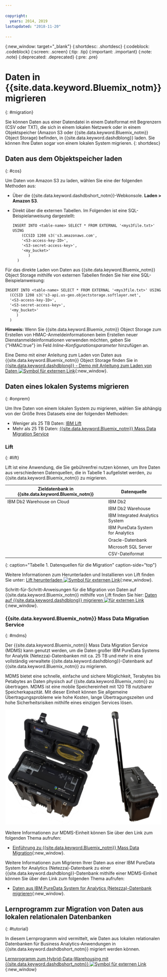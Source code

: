 ```yaml
---

copyright:
  years: 2014, 2019
lastupdated: "2018-11-20"

---
```


<!-- Attribute definitions --> 
{:new_window: target="_blank"}
{:shortdesc: .shortdesc}
{:codeblock: .codeblock}
{:screen: .screen}
{:tip: .tip}
{:important: .important}
{:note: .note}
{:deprecated: .deprecated}
{:pre: .pre}

# Daten in {{site.data.keyword.Bluemix_notm}} migrieren
{: #migration}

Sie können Daten aus einer Datendatei in einem Dateiformat mit Begrenzern (CSV oder TXT), die sich in einem lokalen Netzwerk oder in einem Objektspeicher (Amazon S3 oder {{site.data.keyword.Bluemix_notm}} Object Storage) befinden, in {{site.data.keyword.dashdblong}} laden. Sie können Ihre Daten sogar von einem lokalen System migrieren.
{: shortdesc}

## Daten aus dem Objektspeicher laden
{: #cos}

Um Daten von Amazon S3 zu laden, wählen Sie eine der folgenden Methoden aus:
  * Über die {{site.data.keyword.dashdbshort_notm}}-Webkonsole. **Laden > Amazon S3**. 
  * Direkt über die externen Tabellen. Im Folgenden ist eine SQL-Beispielanweisung dargestellt:

    ```
    INSERT INTO <table-name> SELECT * FROM EXTERNAL '<mys3file.txt>' USING
        (CCSID 1208 s3('s3.amazonaws.com', 
        '<S3-access-key-ID>',
        '<S3-secret-access-key>', 
        '<my_bucket>'
           )
      )      
    ```

Für das direkte Laden von Daten aus {{site.data.keyword.Bluemix_notm}} Object Storage mithilfe von externen Tabellen finden Sie hier eine SQL-Beispielanweisung:

```
INSERT INTO <table-name> SELECT * FROM EXTERNAL '<mys3file.txt>' USING
  (CCSID 1208 s3('s3-api.us-geo.objectstorage.softlayer.net', 
  '<S3-access-key-ID>',
  '<S3-secret-access-key>', 
  '<my_bucket>'
     )
  )      
```

**Hinweis:** Wenn Sie {{site.data.keyword.Bluemix_notm}} Object Storage zum Erstellen von HMAC-Anmeldeinformationen beim Erstellen neuer Dienstanmeldeinformationen verwenden möchten, geben Sie {"HMAC:true"} im Feld *Inline-Konfigurationsparameter* hinzufügen an.

Eine Demo mit einer Anleitung zum Laden von Daten aus {{site.data.keyword.Bluemix_notm}} Object Storage finden Sie in [{{site.data.keyword.dashdblong}} - Demo mit Anleitung zum Laden von Daten ![Symbol für externen Link](../../icons/launch-glyph.svg "Symbol für externen Link")](https://www.ibm.com/cloud/garage/demo/try-db2-warehouse-cloud){:new_window}. 

## Daten eines lokalen Systems migrieren
{: #onprem}

Um Ihre Daten von einem lokalen System zu migrieren, wählen Sie abhängig von der Größe Ihres Datasets eine der folgenden Methoden:
* Weniger als 25 TB Daten: [IBM Lift](#lift)
* Mehr als 25 TB Daten: [{{site.data.keyword.Bluemix_notm}} Mass Data Migration Service](#mdms)

### Lift
{: #lift}

Lift ist eine Anwendung, die Sie gebührenfrei nutzen können, um Ihre Daten aus verschiedenen Datenquellen, die in Tabelle 1 aufgelistet werden, zu {{site.data.keyword.Bluemix_notm}} zu migrieren. 

| Zieldatenbank in {{site.data.keyword.Bluemix_notm}} | Datenquelle |
|------------------------------|-------------|
| IBM Db2 Warehouse on Cloud   | IBM Db2 |
|                              | IBM Db2 Warehouse |
|                              | IBM Integrated Analytics System |
|                              | IBM PureData System for Analytics |
|                              | Oracle-Datenbank |
|                              | Microsoft SQL Server |
|                              | CSV-Dateiformat |
{: caption="Tabelle 1. Datenquellen für die Migration" caption-side="top"}

Weitere Informationen zum Herunterladen und Installieren von Lift finden Sie unter: [Lift herunterladen ![Symbol für externen Link](../../icons/launch-glyph.svg "Symbol für externen Link")](https://lift.ng.bluemix.net/#download){:new_window}.

Schritt-für-Schritt-Anweisungen für die Migration von Daten auf {{site.data.keyword.Bluemix_notm}} mithilfe von Lift finden Sie hier: [Daten auf {{site.data.keyword.dashdblong}} migrieren ![für externen Link](../../icons/launch-glyph.svg "Symbol für externen Link")](https://lift.ng.bluemix.net/#docs){:new_window}.

### {{site.data.keyword.Bluemix_notm}} Mass Data Migration Service
{: #mdms}

Der {{site.data.keyword.Bluemix_notm}} Mass Data Migration Service (MDMS) kann genutzt werden, um die Daten großer IBM PureData Systems for Analytik (Netezza)-Datenbanken mit ca. 25 TB und mehr in eine vollständig verwaltete {{site.data.keyword.dashdblong}}-Datenbank auf {{site.data.keyword.Bluemix_notm}} zu migrieren.

MDMS bietet eine schnelle, einfache und sichere Möglichkeit, Terabytes bis Petabytes an Daten physisch auf {{site.data.keyword.Bluemix_notm}} zu übertragen. MDMS ist eine mobile Speichereinheit mit 120 TB nutzbarer Speicherkapazität. Mit dieser Einheit können Sie allgemeine Übertragungsprobleme wie hohe Kosten, lange Übertragungszeiten und hohe Sicherheitsrisiken mithilfe eines einzigen Services lösen.

![Ansicht der Mass Data Migration Service-Einheit](images/mdms.svg)

Weitere Informationen zur MDMS-Einheit können Sie über den Link zum folgenden Thema aufrufen: 
- [Einführung zu {{site.data.keyword.Bluemix_notm}} Mass Data Migration](/docs/infrastructure/mass-data-migration/index.html#getting-started-with-ibm-cloud-mass-data-migration){:new_window}.

Weitere Informationen zum Migrieren Ihrer Daten aus einer IBM PureData System for Analytics (Netezza)-Datenbank zu einer {{site.data.keyword.dashdblong}}-Datenbank mithilfe einer MDMS-Einheit können Sie über den Link zum folgenden Thema aufrufen: 
- [Daten aus IBM PureData System for Analytics (Netezza)-Datenbank migrieren](/docs/services/Db2whc/pda_db2whc_mdms.html){:new_window}.

## Lernprogramm zur Migration von Daten aus lokalen relationalen Datenbanken
{: #tutorial}

In diesem Lernprogramm wird vermittelt, wie Daten aus lokalen relationalen Datenbanken für Business Analytics-Anwendungen in {{site.data.keyword.dashdbshort_notm}} migriert werden können. 

[Lernprogramm zum Hybrid-Data-Warehousing mit {{site.data.keyword.dashdbshort_notm}} ![Symbol für externen Link](../../icons/launch-glyph.svg "Symbol für externen Link")](https://www.ibm.com/cloud/garage/tutorials/ibm-db2-warehouse-on-cloud/hybrid-data-warehousing-with-db-2-warehouse-on-cloud){:new_window}

